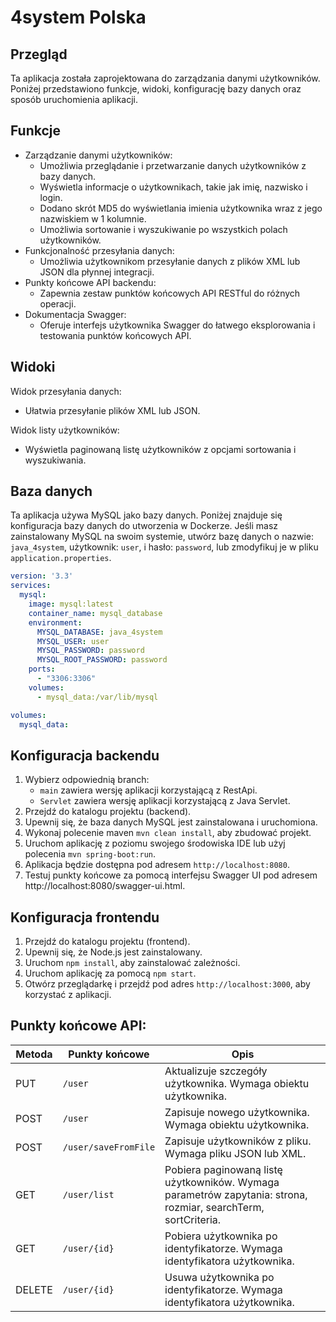 # 4system Polska

## Przegląd

Ta aplikacja została zaprojektowana do zarządzania danymi użytkowników. Poniżej przedstawiono funkcje, widoki, konfigurację bazy danych oraz sposób uruchomienia aplikacji.

## Funkcje

- Zarządzanie danymi użytkowników:
    - Umożliwia przeglądanie i przetwarzanie danych użytkowników z bazy danych.
    - Wyświetla informacje o użytkownikach, takie jak imię, nazwisko i login.
    - Dodano skrót MD5 do wyświetlania imienia użytkownika wraz z jego nazwiskiem w 1 kolumnie.
    - Umożliwia sortowanie i wyszukiwanie po wszystkich polach użytkowników.
- Funkcjonalność przesyłania danych:
    - Umożliwia użytkownikom przesyłanie danych z plików XML lub JSON dla płynnej integracji.
- Punkty końcowe API backendu:
    - Zapewnia zestaw punktów końcowych API RESTful do różnych operacji.
- Dokumentacja Swagger:
    - Oferuje interfejs użytkownika Swagger do łatwego eksplorowania i testowania punktów końcowych API.

## Widoki

Widok przesyłania danych:
- Ułatwia przesyłanie plików XML lub JSON.

Widok listy użytkowników:
- Wyświetla paginowaną listę użytkowników z opcjami sortowania i wyszukiwania.

## Baza danych
Ta aplikacja używa MySQL jako bazy danych. Poniżej znajduje się konfiguracja bazy danych do utworzenia w Dockerze.
Jeśli masz zainstalowany MySQL na swoim systemie, utwórz bazę danych o nazwie: `java_4system`, użytkownik: `user`,
i hasło: `password`, lub zmodyfikuj je w pliku `application.properties`.

```yaml
version: '3.3'
services:
  mysql:
    image: mysql:latest
    container_name: mysql_database
    environment:
      MYSQL_DATABASE: java_4system
      MYSQL_USER: user
      MYSQL_PASSWORD: password
      MYSQL_ROOT_PASSWORD: password
    ports:
      - "3306:3306"
    volumes:
      - mysql_data:/var/lib/mysql

volumes:
  mysql_data:
```

## Konfiguracja backendu

1. Wybierz odpowiednią branch:
    - `main` zawiera wersję aplikacji korzystającą z RestApi.
    - `Servlet` zawiera wersję aplikacji korzystającą z Java Servlet.
2. Przejdź do katalogu projektu (backend).
3. Upewnij się, że baza danych MySQL jest zainstalowana i uruchomiona.
4. Wykonaj polecenie maven `mvn clean install`, aby zbudować projekt.
5. Uruchom aplikację z poziomu swojego środowiska IDE lub użyj polecenia `mvn spring-boot:run`.
6. Aplikacja będzie dostępna pod adresem `http://localhost:8080`.
7. Testuj punkty końcowe za pomocą interfejsu Swagger UI pod adresem http://localhost:8080/swagger-ui.html.

## Konfiguracja frontendu

1. Przejdź do katalogu projektu (frontend).
2. Upewnij się, że Node.js jest zainstalowany.
3. Uruchom `npm install`, aby zainstalować zależności.
4. Uruchom aplikację za pomocą `npm start`.
5. Otwórz przeglądarkę i przejdź pod adres `http://localhost:3000`, aby korzystać z aplikacji.

## Punkty końcowe API:

| Metoda | Punkty końcowe         | Opis                                              |
|--------|------------------------|---------------------------------------------------|
| PUT    | `/user`                | Aktualizuje szczegóły użytkownika. Wymaga obiektu użytkownika. |
| POST   | `/user`                | Zapisuje nowego użytkownika. Wymaga obiektu użytkownika. |
| POST   | `/user/saveFromFile`   | Zapisuje użytkowników z pliku. Wymaga pliku JSON lub XML. |
| GET    | `/user/list`           | Pobiera paginowaną listę użytkowników. Wymaga parametrów zapytania: strona, rozmiar, searchTerm, sortCriteria. |
| GET    | `/user/{id}`           | Pobiera użytkownika po identyfikatorze. Wymaga identyfikatora użytkownika. |
| DELETE | `/user/{id}`           | Usuwa użytkownika po identyfikatorze. Wymaga identyfikatora użytkownika. |
